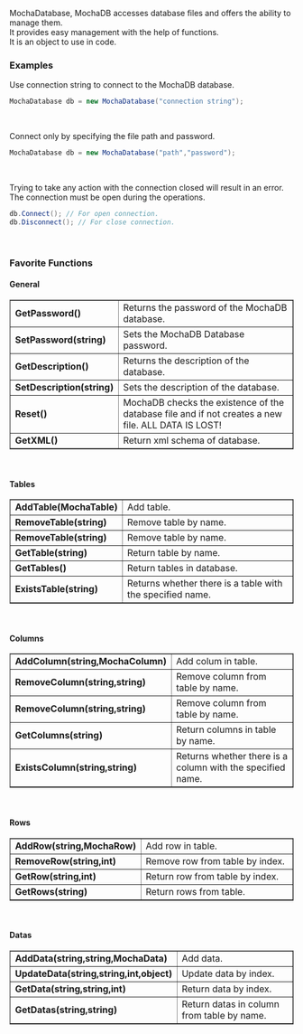 MochaDatabase, MochaDB accesses database files and offers the ability to manage them.<br>
It provides easy management with the help of functions.<br>
It is an object to use in code.

### Examples
Use connection string to connect to the MochaDB database.
```C#
MochaDatabase db = new MochaDatabase("connection string");
```

<br>

Connect only by specifying the file path and password.
```C#
MochaDatabase db = new MochaDatabase("path","password");
```

<br>

Trying to take any action with the connection closed will result in an error. The connection must be open during the operations.
```C#
db.Connect(); // For open connection.
db.Disconnect(); // For close connection.
```

<br>

### Favorite Functions
#### General
<table border="1">
    <tr>
        <td><strong>GetPassword()</strong></td>
        <td width="100%">Returns the password of the MochaDB database.</td>
    </tr>
    <tr>
        <td><strong>SetPassword(string)</strong></td>
        <td width="100%">Sets the MochaDB Database password.</td>
    </tr>
    <tr>
        <td><strong>GetDescription()</strong></td>
        <td width="100%">Returns the description of the database.</td>
    </tr>
    <tr>
        <td><strong>SetDescription(string)</strong></td>
        <td width="100%">Sets the description of the database.</td>
    </tr>
    <tr>
        <td><strong>Reset()</strong></td>
        <td width="100%">MochaDB checks the existence of the database file and if not creates a new file. ALL DATA IS LOST!</td>
    </tr>
    <tr>
        <td><strong>GetXML()</strong></td>
        <td width="100%">Return xml schema of database.</td>
    </tr>
</table>

<br>

#### Tables
<table border="1">
    <tr>
        <td><strong>AddTable(MochaTable)</strong></td>
        <td width="100%">Add table.</td>
    </tr>
    <tr>
        <td><strong>RemoveTable(string)</strong></td>
        <td width="100%">Remove table by name.</td>
    </tr>
    <tr>
        <td><strong>RemoveTable(string)</strong></td>
        <td width="100%">Remove table by name.</td>
    </tr>
    <tr>
        <td><strong>GetTable(string)</strong></td>
        <td width="100%">Return table by name.</td>
    </tr>
    <tr>
        <td><strong>GetTables()</strong></td>
        <td width="100%">Return tables in database.</td>
    </tr>
    <tr>
        <td><strong>ExistsTable(string)</strong></td>
        <td width="100%">Returns whether there is a table with the specified name.</td>
    </tr>
</table>

<br>

#### Columns
<table border="1">
    <tr>
        <td><strong>AddColumn(string,MochaColumn)</strong></td>
        <td width="100%">Add colum in table.</td>
    </tr>
    <tr>
        <td><strong>RemoveColumn(string,string)</strong></td>
        <td width="100%">Remove column from table by name.</td>
    </tr>
    <tr>
        <td><strong>RemoveColumn(string,string)</strong></td>
        <td width="100%">Remove column from table by name.</td>
    </tr>
    <tr>
        <td><strong>GetColumns(string)</strong></td>
        <td width="100%">Return columns in table by name.</td>
    </tr>
    <tr>
        <td><strong>ExistsColumn(string,string)</strong></td>
        <td width="100%">Returns whether there is a column with the specified name.</td>
    </tr>
</table>

<br>

#### Rows
<table border="1">
    <tr>
        <td><strong>AddRow(string,MochaRow)</strong></td>
        <td width="100%">Add row in table.</td>
    </tr>
    <tr>
        <td><strong>RemoveRow(string,int)</strong></td>
        <td width="100%">Remove row from table by index.</td>
    </tr>
    <tr>
        <td><strong>GetRow(string,int)</strong></td>
        <td width="100%">Return row from table by index.</td>
    </tr>
    <tr>
        <td><strong>GetRows(string)</strong></td>
        <td width="100%">Return rows from table.</td>
    </tr>
</table>

<br>

#### Datas
<table border="1">
    <tr>
        <td><strong>AddData(string,string,MochaData)</strong></td>
        <td width="100%">Add data.</td>
    </tr>
    <tr>
        <td><strong>UpdateData(string,string,int,object)</strong></td>
        <td width="100%">Update data by index.</td>
    </tr>
    <tr>
        <td><strong>GetData(string,string,int)</strong></td>
        <td width="100%">Return data by index.</td>
    </tr>
    <tr>
        <td><strong>GetDatas(string,string)</strong></td>
        <td width="100%">Return datas in column from table by name.</td>
    </tr>
</table>
